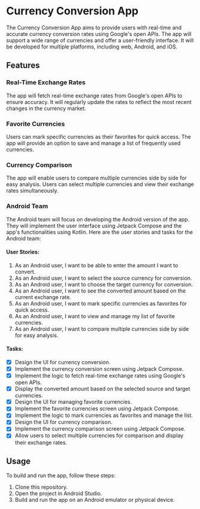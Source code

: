 # Currency Conversion App

The Currency Conversion App aims to provide users with real-time and accurate currency conversion rates using Google's open APIs. The app will support a wide range of currencies and offer a user-friendly interface. It will be developed for multiple platforms, including web, Android, and iOS.

## Features

### Real-Time Exchange Rates

The app will fetch real-time exchange rates from Google's open APIs to ensure accuracy. It will regularly update the rates to reflect the most recent changes in the currency market.

### Favorite Currencies

Users can mark specific currencies as their favorites for quick access. The app will provide an option to save and manage a list of frequently used currencies.

### Currency Comparison

The app will enable users to compare multiple currencies side by side for easy analysis. Users can select multiple currencies and view their exchange rates simultaneously.

### Android Team

The Android team will focus on developing the Android version of the app. They will implement the user interface using Jetpack Compose and the app's functionalities using Kotlin. Here are the user stories and tasks for the Android team:

#### User Stories:

1. As an Android user, I want to be able to enter the amount I want to convert.
2. As an Android user, I want to select the source currency for conversion.
3. As an Android user, I want to choose the target currency for conversion.
4. As an Android user, I want to see the converted amount based on the current exchange rate.
5. As an Android user, I want to mark specific currencies as favorites for quick access.
6. As an Android user, I want to view and manage my list of favorite currencies.
7. As an Android user, I want to compare multiple currencies side by side for easy analysis.

#### Tasks:

- [x] Design the UI for currency conversion.
- [x] Implement the currency conversion screen using Jetpack Compose.
- [x] Implement the logic to fetch real-time exchange rates using Google's open APIs.
- [x] Display the converted amount based on the selected source and target currencies.
- [x] Design the UI for managing favorite currencies.
- [x] Implement the favorite currencies screen using Jetpack Compose.
- [x] Implement the logic to mark currencies as favorites and manage the list.
- [x] Design the UI for currency comparison.
- [x] Implement the currency comparison screen using Jetpack Compose.
- [x] Allow users to select multiple currencies for comparison and display their exchange rates.

## Usage

To build and run the app, follow these steps:

1. Clone this repository.
2. Open the project in Android Studio.
3. Build and run the app on an Android emulator or physical device.

